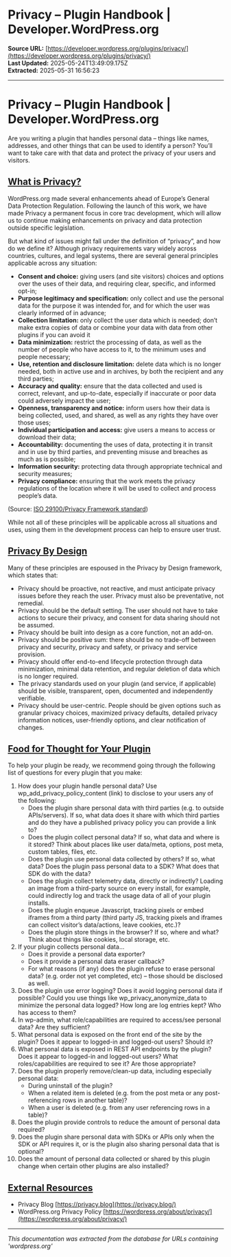 # Privacy – Plugin Handbook | Developer.WordPress.org

**Source URL:** [https://developer.wordpress.org/plugins/privacy/](https://developer.wordpress.org/plugins/privacy/)  
**Last Updated:** 2025-05-24T13:49:09.175Z  
**Extracted:** 2025-05-31 16:56:23

---

# Privacy – Plugin Handbook | Developer.WordPress.org

Are you writing a plugin that handles personal data – things like names, addresses, and other things that can be used to identify a person? You’ll want to take care with that data and protect the privacy of your users and visitors.

## [What is Privacy?](#what-is-privacy)

WordPress.org made several enhancements ahead of Europe’s General Data Protection Regulation. Following the launch of this work, we have made Privacy a permanent focus in core trac development, which will allow us to continue making enhancements on privacy and data protection outside specific legislation.

But what kind of issues might fall under the definition of “privacy”, and how do we define it? Although privacy requirements vary widely across countries, cultures, and legal systems, there are several general principles applicable across any situation:

*   **Consent and choice:** giving users (and site visitors) choices and options over the uses of their data, and requiring clear, specific, and informed opt-in;
*   **Purpose legitimacy and specification:** only collect and use the personal data for the purpose it was intended for, and for which the user was clearly informed of in advance;
*   **Collection limitation:** only collect the user data which is needed; don’t make extra copies of data or combine your data with data from other plugins if you can avoid it
*   **Data minimization:** restrict the processing of data, as well as the number of people who have access to it, to the minimum uses and people necessary;
*   **Use, retention and disclosure limitation:** delete data which is no longer needed, both in active use and in archives, by both the recipient and any third parties;
*   **Accuracy and quality:** ensure that the data collected and used is correct, relevant, and up-to-date, especially if inaccurate or poor data could adversely impact the user;
*   **Openness, transparency and notice:** inform users how their data is being collected, used, and shared, as well as any rights they have over those uses;
*   **Individual participation and access:** give users a means to access or download their data;
*   **Accountability:** documenting the uses of data, protecting it in transit and in use by third parties, and preventing misuse and breaches as much as is possible;
*   **Information security:** protecting data through appropriate technical and security measures;
*   **Privacy compliance:** ensuring that the work meets the privacy regulations of the location where it will be used to collect and process people’s data.

(Source: [ISO 29100/Privacy Framework standard](https://www.iso.org/standard/45123.html))

While not all of these principles will be applicable across all situations and uses, using them in the development process can help to ensure user trust.

## [Privacy By Design](#privacy-by-design)

Many of these principles are espoused in the Privacy by Design framework, which states that:

*   Privacy should be proactive, not reactive, and must anticipate privacy issues before they reach the user. Privacy must also be preventative, not remedial.
*   Privacy should be the default setting. The user should not have to take actions to secure their privacy, and consent for data sharing should not be assumed.
*   Privacy should be built into design as a core function, not an add-on.
*   Privacy should be positive sum: there should be no trade-off between privacy and security, privacy and safety, or privacy and service provision.
*   Privacy should offer end-to-end lifecycle protection through data minimization, minimal data retention, and regular deletion of data which is no longer required.
*   The privacy standards used on your plugin (and service, if applicable) should be visible, transparent, open, documented and independently verifiable.
*   Privacy should be user-centric. People should be given options such as granular privacy choices, maximized privacy defaults, detailed privacy information notices, user-friendly options, and clear notification of changes.

## [Food for Thought for Your Plugin](#food-for-thought-for-your-plugin)

To help your plugin be ready, we recommend going through the following list of questions for every plugin that you make:

1.  How does your plugin handle personal data? Use wp\_add\_privacy\_policy\_content (link) to disclose to your users any of the following:
    *   Does the plugin share personal data with third parties (e.g. to outside APIs/servers). If so, what data does it share with which third parties and do they have a published privacy policy you can provide a link to?
    *   Does the plugin collect personal data? If so, what data and where is it stored? Think about places like user data/meta, options, post meta, custom tables, files, etc.
    *   Does the plugin use personal data collected by others? If so, what data? Does the plugin pass personal data to a SDK? What does that SDK do with the data?
    *   Does the plugin collect telemetry data, directly or indirectly? Loading an image from a third-party source on every install, for example, could indirectly log and track the usage data of all of your plugin installs.
    *   Does the plugin enqueue Javascript, tracking pixels or embed iframes from a third party (third party JS, tracking pixels and iframes can collect visitor’s data/actions, leave cookies, etc.)?
    *   Does the plugin store things in the browser? If so, where and what? Think about things like cookies, local storage, etc.
2.  If your plugin collects personal data…
    *   Does it provide a personal data exporter?
    *   Does it provide a personal data eraser callback?
    *   For what reasons (if any) does the plugin refuse to erase personal data? (e.g. order not yet completed, etc) – those should be disclosed as well.
3.  Does the plugin use error logging? Does it avoid logging personal data if possible? Could you use things like wp\_privacy\_anonymize\_data to minimize the personal data logged? How long are log entries kept? Who has access to them?
4.  In wp-admin, what role/capabilities are required to access/see personal data? Are they sufficient?
5.  What personal data is exposed on the front end of the site by the plugin? Does it appear to logged-in and logged-out users? Should it?
6.  What personal data is exposed in REST API endpoints by the plugin? Does it appear to logged-in and logged-out users? What roles/capabilities are required to see it? Are those appropriate?
7.  Does the plugin properly remove/clean-up data, including especially personal data:
    *   During uninstall of the plugin?
    *   When a related item is deleted (e.g. from the post meta or any post-referencing rows in another table)?
    *   When a user is deleted (e.g. from any user referencing rows in a table)?
8.  Does the plugin provide controls to reduce the amount of personal data required?
9.  Does the plugin share personal data with SDKs or APIs only when the SDK or API requires it, or is the plugin also sharing personal data that is optional?
10.  Does the amount of personal data collected or shared by this plugin change when certain other plugins are also installed?

## [External Resources](#external-resources)

*   Privacy Blog [https://privacy.blog](https://privacy.blog/)
*   WordPress.org Privacy Policy [https://wordpress.org/about/privacy/](https://wordpress.org/about/privacy/)

---

*This documentation was extracted from the database for URLs containing 'wordpress.org'*
